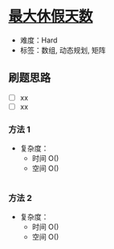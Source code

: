 # [最大休假天数](https://leetcode-cn.com/problems/maximum-vacation-days/)

- 难度：Hard
- 标签：数组, 动态规划, 矩阵

## 刷题思路

- [ ] xx
- [ ] xx

### 方法 1

- 复杂度：
    - 时间 O()
    - 空间 O()

``` js

```

### 方法 2

- 复杂度：
    - 时间 O()
    - 空间 O()

``` js

```
